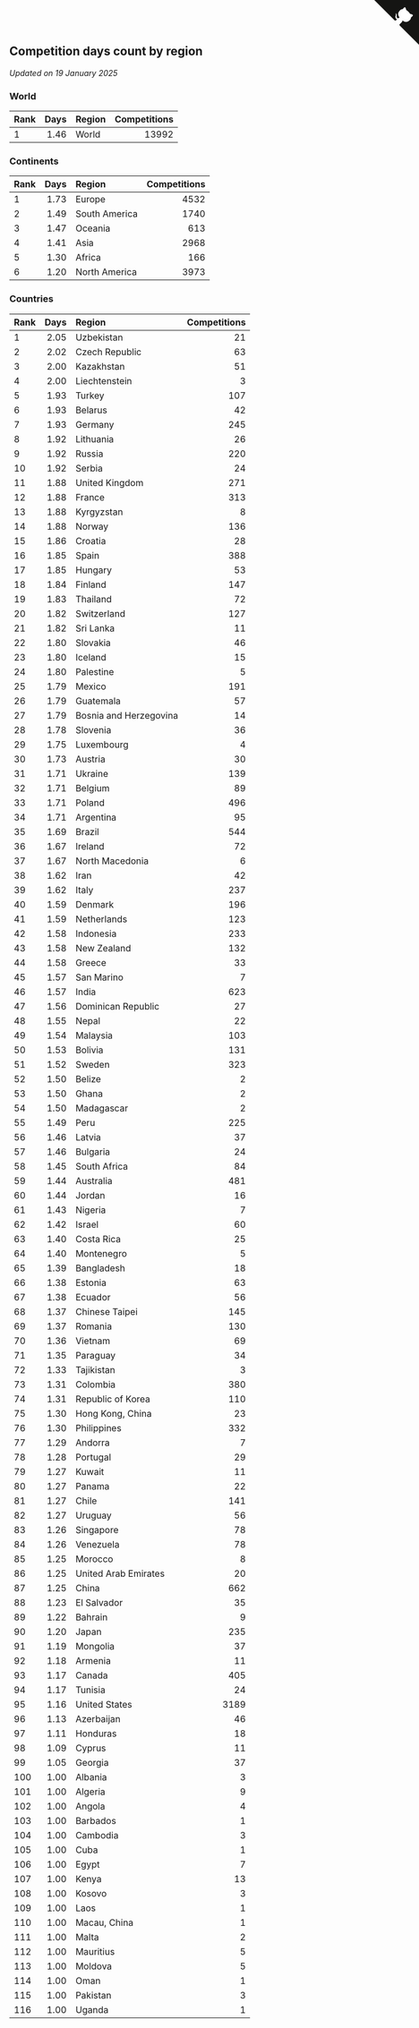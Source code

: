 ## Competition days count by region

*Updated on 19 January 2025*


### World

| Rank | Days | Region | Competitions |
| :--- | ---: | :--- | ---: |
| 1 | 1.46 | World | 13992 |

### Continents

| Rank | Days | Region | Competitions |
| :--- | ---: | :--- | ---: |
| 1 | 1.73 | Europe | 4532 |
| 2 | 1.49 | South America | 1740 |
| 3 | 1.47 | Oceania | 613 |
| 4 | 1.41 | Asia | 2968 |
| 5 | 1.30 | Africa | 166 |
| 6 | 1.20 | North America | 3973 |

### Countries

| Rank | Days | Region | Competitions |
| :--- | ---: | :--- | ---: |
| 1 | 2.05 | Uzbekistan | 21 |
| 2 | 2.02 | Czech Republic | 63 |
| 3 | 2.00 | Kazakhstan | 51 |
| 4 | 2.00 | Liechtenstein | 3 |
| 5 | 1.93 | Turkey | 107 |
| 6 | 1.93 | Belarus | 42 |
| 7 | 1.93 | Germany | 245 |
| 8 | 1.92 | Lithuania | 26 |
| 9 | 1.92 | Russia | 220 |
| 10 | 1.92 | Serbia | 24 |
| 11 | 1.88 | United Kingdom | 271 |
| 12 | 1.88 | France | 313 |
| 13 | 1.88 | Kyrgyzstan | 8 |
| 14 | 1.88 | Norway | 136 |
| 15 | 1.86 | Croatia | 28 |
| 16 | 1.85 | Spain | 388 |
| 17 | 1.85 | Hungary | 53 |
| 18 | 1.84 | Finland | 147 |
| 19 | 1.83 | Thailand | 72 |
| 20 | 1.82 | Switzerland | 127 |
| 21 | 1.82 | Sri Lanka | 11 |
| 22 | 1.80 | Slovakia | 46 |
| 23 | 1.80 | Iceland | 15 |
| 24 | 1.80 | Palestine | 5 |
| 25 | 1.79 | Mexico | 191 |
| 26 | 1.79 | Guatemala | 57 |
| 27 | 1.79 | Bosnia and Herzegovina | 14 |
| 28 | 1.78 | Slovenia | 36 |
| 29 | 1.75 | Luxembourg | 4 |
| 30 | 1.73 | Austria | 30 |
| 31 | 1.71 | Ukraine | 139 |
| 32 | 1.71 | Belgium | 89 |
| 33 | 1.71 | Poland | 496 |
| 34 | 1.71 | Argentina | 95 |
| 35 | 1.69 | Brazil | 544 |
| 36 | 1.67 | Ireland | 72 |
| 37 | 1.67 | North Macedonia | 6 |
| 38 | 1.62 | Iran | 42 |
| 39 | 1.62 | Italy | 237 |
| 40 | 1.59 | Denmark | 196 |
| 41 | 1.59 | Netherlands | 123 |
| 42 | 1.58 | Indonesia | 233 |
| 43 | 1.58 | New Zealand | 132 |
| 44 | 1.58 | Greece | 33 |
| 45 | 1.57 | San Marino | 7 |
| 46 | 1.57 | India | 623 |
| 47 | 1.56 | Dominican Republic | 27 |
| 48 | 1.55 | Nepal | 22 |
| 49 | 1.54 | Malaysia | 103 |
| 50 | 1.53 | Bolivia | 131 |
| 51 | 1.52 | Sweden | 323 |
| 52 | 1.50 | Belize | 2 |
| 53 | 1.50 | Ghana | 2 |
| 54 | 1.50 | Madagascar | 2 |
| 55 | 1.49 | Peru | 225 |
| 56 | 1.46 | Latvia | 37 |
| 57 | 1.46 | Bulgaria | 24 |
| 58 | 1.45 | South Africa | 84 |
| 59 | 1.44 | Australia | 481 |
| 60 | 1.44 | Jordan | 16 |
| 61 | 1.43 | Nigeria | 7 |
| 62 | 1.42 | Israel | 60 |
| 63 | 1.40 | Costa Rica | 25 |
| 64 | 1.40 | Montenegro | 5 |
| 65 | 1.39 | Bangladesh | 18 |
| 66 | 1.38 | Estonia | 63 |
| 67 | 1.38 | Ecuador | 56 |
| 68 | 1.37 | Chinese Taipei | 145 |
| 69 | 1.37 | Romania | 130 |
| 70 | 1.36 | Vietnam | 69 |
| 71 | 1.35 | Paraguay | 34 |
| 72 | 1.33 | Tajikistan | 3 |
| 73 | 1.31 | Colombia | 380 |
| 74 | 1.31 | Republic of Korea | 110 |
| 75 | 1.30 | Hong Kong, China | 23 |
| 76 | 1.30 | Philippines | 332 |
| 77 | 1.29 | Andorra | 7 |
| 78 | 1.28 | Portugal | 29 |
| 79 | 1.27 | Kuwait | 11 |
| 80 | 1.27 | Panama | 22 |
| 81 | 1.27 | Chile | 141 |
| 82 | 1.27 | Uruguay | 56 |
| 83 | 1.26 | Singapore | 78 |
| 84 | 1.26 | Venezuela | 78 |
| 85 | 1.25 | Morocco | 8 |
| 86 | 1.25 | United Arab Emirates | 20 |
| 87 | 1.25 | China | 662 |
| 88 | 1.23 | El Salvador | 35 |
| 89 | 1.22 | Bahrain | 9 |
| 90 | 1.20 | Japan | 235 |
| 91 | 1.19 | Mongolia | 37 |
| 92 | 1.18 | Armenia | 11 |
| 93 | 1.17 | Canada | 405 |
| 94 | 1.17 | Tunisia | 24 |
| 95 | 1.16 | United States | 3189 |
| 96 | 1.13 | Azerbaijan | 46 |
| 97 | 1.11 | Honduras | 18 |
| 98 | 1.09 | Cyprus | 11 |
| 99 | 1.05 | Georgia | 37 |
| 100 | 1.00 | Albania | 3 |
| 101 | 1.00 | Algeria | 9 |
| 102 | 1.00 | Angola | 4 |
| 103 | 1.00 | Barbados | 1 |
| 104 | 1.00 | Cambodia | 3 |
| 105 | 1.00 | Cuba | 1 |
| 106 | 1.00 | Egypt | 7 |
| 107 | 1.00 | Kenya | 13 |
| 108 | 1.00 | Kosovo | 3 |
| 109 | 1.00 | Laos | 1 |
| 110 | 1.00 | Macau, China | 1 |
| 111 | 1.00 | Malta | 2 |
| 112 | 1.00 | Mauritius | 5 |
| 113 | 1.00 | Moldova | 5 |
| 114 | 1.00 | Oman | 1 |
| 115 | 1.00 | Pakistan | 3 |
| 116 | 1.00 | Uganda | 1 |


<a href="https://github.com/JustinTimeCuber/wca_statistics" class="github-corner" aria-label="View source on Github"><svg width="80" height="80" viewBox="0 0 250 250" style="fill:#151513; color:#fff; position: absolute; top: 0; border: 0; right: 0;" aria-hidden="true"><path d="M0,0 L115,115 L130,115 L142,142 L250,250 L250,0 Z"></path><path d="M128.3,109.0 C113.8,99.7 119.0,89.6 119.0,89.6 C122.0,82.7 120.5,78.6 120.5,78.6 C119.2,72.0 123.4,76.3 123.4,76.3 C127.3,80.9 125.5,87.3 125.5,87.3 C122.9,97.6 130.6,101.9 134.4,103.2" fill="currentColor" style="transform-origin: 130px 106px;" class="octo-arm"></path><path d="M115.0,115.0 C114.9,115.1 118.7,116.5 119.8,115.4 L133.7,101.6 C136.9,99.2 139.9,98.4 142.2,98.6 C133.8,88.0 127.5,74.4 143.8,58.0 C148.5,53.4 154.0,51.2 159.7,51.0 C160.3,49.4 163.2,43.6 171.4,40.1 C171.4,40.1 176.1,42.5 178.8,56.2 C183.1,58.6 187.2,61.8 190.9,65.4 C194.5,69.0 197.7,73.2 200.1,77.6 C213.8,80.2 216.3,84.9 216.3,84.9 C212.7,93.1 206.9,96.0 205.4,96.6 C205.1,102.4 203.0,107.8 198.3,112.5 C181.9,128.9 168.3,122.5 157.7,114.1 C157.9,116.9 156.7,120.9 152.7,124.9 L141.0,136.5 C139.8,137.7 141.6,141.9 141.8,141.8 Z" fill="currentColor" class="octo-body"></path></svg></a><style>.github-corner:hover .octo-arm{animation:octocat-wave 560ms ease-in-out}@keyframes octocat-wave{0%,100%{transform:rotate(0)}20%,60%{transform:rotate(-25deg)}40%,80%{transform:rotate(10deg)}}@media (max-width:500px){.github-corner:hover .octo-arm{animation:none}.github-corner .octo-arm{animation:octocat-wave 560ms ease-in-out}}</style>
